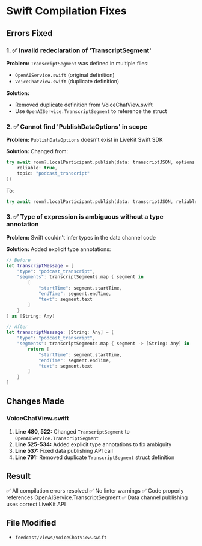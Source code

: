 # Swift Compilation Fixes

## Errors Fixed

### 1. ✅ Invalid redeclaration of 'TranscriptSegment'
**Problem:** `TranscriptSegment` was defined in multiple files:
- `OpenAIService.swift` (original definition)
- `VoiceChatView.swift` (duplicate definition)

**Solution:** 
- Removed duplicate definition from VoiceChatView.swift
- Use `OpenAIService.TranscriptSegment` to reference the struct

### 2. ✅ Cannot find 'PublishDataOptions' in scope
**Problem:** `PublishDataOptions` doesn't exist in LiveKit Swift SDK

**Solution:** Changed from:
```swift
try await room?.localParticipant.publish(data: transcriptJSON, options: PublishDataOptions(
    reliable: true,
    topic: "podcast_transcript"
))
```

To:
```swift
try await room?.localParticipant.publish(data: transcriptJSON, reliable: true, topic: "podcast_transcript")
```

### 3. ✅ Type of expression is ambiguous without a type annotation
**Problem:** Swift couldn't infer types in the data channel code

**Solution:** Added explicit type annotations:
```swift
// Before
let transcriptMessage = [
    "type": "podcast_transcript",
    "segments": transcriptSegments.map { segment in
        [
            "startTime": segment.startTime,
            "endTime": segment.endTime,
            "text": segment.text
        ]
    }
] as [String: Any]

// After
let transcriptMessage: [String: Any] = [
    "type": "podcast_transcript",
    "segments": transcriptSegments.map { segment -> [String: Any] in
        return [
            "startTime": segment.startTime,
            "endTime": segment.endTime,
            "text": segment.text
        ]
    }
]
```

## Changes Made

### VoiceChatView.swift

1. **Line 480, 522:** Changed `TranscriptSegment` to `OpenAIService.TranscriptSegment`
2. **Line 525-534:** Added explicit type annotations to fix ambiguity
3. **Line 537:** Fixed data publishing API call
4. **Line 791:** Removed duplicate `TranscriptSegment` struct definition

## Result

✅ All compilation errors resolved
✅ No linter warnings
✅ Code properly references OpenAIService.TranscriptSegment
✅ Data channel publishing uses correct LiveKit API

## File Modified
- `feedcast/Views/VoiceChatView.swift`

